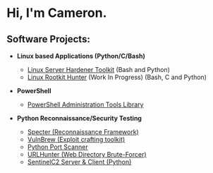<h1>Hi, I'm Cameron. </h1>
<h2>Software Projects:</h2>

- <b>Linux based Applications (Python/C/Bash)</b>

  - [Linux Server Hardener Toolkit](https://github.com/cwsecur1ty/Debian-Hardener-Toolkit) (Bash and Python)
  - [Linux Rootkit Hunter](https://github.com/cwsecur1ty/RootGuard) (Work In Progress) (Bash, C and Python)
- <b>PowerShell</b>

  - [PowerShell Administration Tools Library](https://github.com/cwsecur1ty/PowerShell-Scripts)

- <b>Python Reconnaissance/Security Testing</b>

  - [Specter (Reconnaissance Framework)](https://github.com/cwsecur1ty/Specter)
  - [VulnBrew (Exploit crafting toolkit)](https://github.com/cwsecur1ty/VulnBrew)
  - [Python Port Scanner](https://github.com/cwsecur1ty/PortFinder)
  - [URLHunter (Web Directory Brute-Forcer)](https://github.com/cwsecur1ty/URLHunter)
  - [SentinelC2 Server & Client (Python)](https://github.com/cwsecur1ty/C2-Server)



